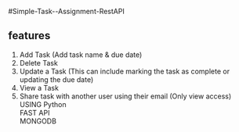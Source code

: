 #Simple-Task--Assignment-RestAPI
## features<br>
1) Add Task  (Add task name & due date)<br>
2) Delete Task  <br>
3) Update a Task (This can include marking the task as complete or  updating the due date)<br>
4) View a Task <br>
5) Share task with another user using their email (Only view access)<br>
USING Python<br> FAST API  <br>MONGODB 
